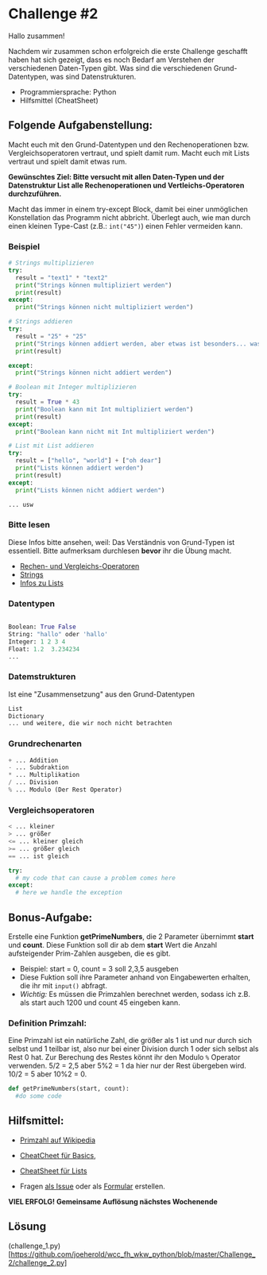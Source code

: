 # Challenge #2

Hallo zusammen!

Nachdem wir zusammen schon erfolgreich die erste Challenge geschafft haben hat sich gezeigt, dass es noch Bedarf am Verstehen der verschiedenen Daten-Typen gibt. Was sind die verschiedenen Grund-Datentypen, was sind Datenstrukturen.

- Programmiersprache: Python
- Hilfsmittel (CheatSheet)

## Folgende Aufgabenstellung:

Macht euch mit den Grund-Datentypen und den Rechenoperationen bzw. Vergleichsoperatoren vertraut, und spielt damit rum.
Macht euch mit Lists vertraut und spielt damit etwas rum.

**Gewünschtes Ziel: Bitte versucht mit allen Daten-Typen und der Datenstruktur List alle Rechenoperationen und Vertleichs-Operatoren durchzuführen.**

Macht das immer in einem try-except Block, damit bei einer unmöglichen Konstellation das Programm nicht abbricht.
Überlegt auch, wie man durch einen kleinen Type-Cast (z.B.: `int("45")`) einen Fehler vermeiden kann.

### Beispiel

```python
# Strings multiplizieren
try:
  result = "text1" * "text2"
  print("Strings können multipliziert werden")
  print(result)
except:
  print("Strings können nicht multipliziert werden")

# Strings addieren
try:
  result = "25" + "25"
  print("Strings können addiert werden, aber etwas ist besonders... was denn?")
  print(result)

except:
  print("Strings können nicht addiert werden")

# Boolean mit Integer multiplizieren
try:
  result = True * 43
  print("Boolean kann mit Int multipliziert werden")
  print(result)
except:
  print("Boolean kann nicht mit Int multipliziert werden")

# List mit List addieren
try:
  result = ["hello", "world"] + ["oh dear"]
  print("Lists können addiert werden")
  print(result)
except:
  print("Lists können nicht addiert werden")

... usw
```

### Bitte lesen

Diese Infos bitte ansehen, weil: Das Verständnis von Grund-Typen ist essentiell. Bitte aufmerksam durchlesen **bevor** ihr die Übung macht.

- [Rechen- und Vergleichs-Operatoren](https://github.com/Asabeneh/30-Days-Of-Python/blob/master/03_Day_Operators/03_operators.md)
- [Strings](https://github.com/Asabeneh/30-Days-Of-Python/blob/master/04_Day_Strings/04_string.md)
- [Infos zu Lists](https://github.com/Asabeneh/30-Days-Of-Python/blob/master/05_Day_Lists/05_list.md)

### Datentypen

```python

Boolean: True False
String: "hallo" oder 'hallo'
Integer: 1 2 3 4
Float: 1.2  3.234234
...
```

### Datemstrukturen

Ist eine "Zusammensetzung" aus den Grund-Datentypen

```python
List
Dictionary
... und weitere, die wir noch nicht betrachten
```

### Grundrechenarten

```python
+ ... Addition
- ... Subdraktion
* ... Multiplikation
/ ... Division
% ... Modulo (Der Rest Operator)
```

### Vergleichsoperatoren

```python
< ... kleiner
> ... größer
<= ... kleiner gleich
>= ... größer gleich
== ... ist gleich
```

```python
try:
  # my code that can cause a problem comes here
except:
  # here we handle the exception
```

## Bonus-Aufgabe:

Erstelle eine Funktion **getPrimeNumbers**, die 2 Parameter übernimmt **start** und **count**. Diese Funktion soll dir ab dem **start** Wert die Anzahl aufsteigender Prim-Zahlen ausgeben, die es gibt.

- Beispiel: start = 0, count = 3 soll 2,3,5 ausgeben
- Diese Fuktion soll ihre Parameter anhand von Eingabewerten erhalten, die ihr mit `input()` abfragt.
- _Wichtig:_ Es müssen die Primzahlen berechnet werden, sodass ich z.B. als start auch 1200 und count 45 eingeben kann.

### Definition Primzahl:

Eine Primzahl ist ein natürliche Zahl, die größer als 1 ist und nur durch sich selbst und 1 teilbar ist, also nur bei einer Division durch 1 oder sich selbst als Rest 0 hat. Zur Berechung des Restes könnt ihr den Modulo `%` Operator verwenden. 5/2 = 2,5 aber 5%2 = 1 da hier nur der Rest übergeben wird. 10/2 = 5 aber 10%2 = 0.

```python
def getPrimeNumbers(start, count):
  #do some code
```

## Hilfsmittel:

- [Primzahl auf Wikipedia](https://de.wikipedia.org/wiki/Primzahl)

- [CheatCheet für Basics](https://teams.microsoft.com/l/file/577FC335-F5B4-4A56-B307-D7ED57E48403?tenantId=b8192970-931b-4546-97ce-a6a611c24bd9&fileType=pdf&objectUrl=https%3A%2F%2Ffhwzid.sharepoint.com%2Fsites%2FAT_DiBBA_2019_876338345%2FFreigegebene%20Dokumente%2FWeekly%20Coding%20Challenge%2FMaterialien%2Fbeginners_cheat_sheet.pdf&baseUrl=https%3A%2F%2Ffhwzid.sharepoint.com%2Fsites%2FAT_DiBBA_2019_876338345&serviceName=teams&threadId=19:a6077bbb7c794716aef8ef6264849648@thread.skype&groupId=fe5a1a58-19cb-498f-88e0-617b2206af7e),
- [CheatSheet für Lists](https://teams.microsoft.com/l/file/FA626DD4-119C-4335-BC3D-6F5BE93997FE?tenantId=b8192970-931b-4546-97ce-a6a611c24bd9&fileType=pdf&objectUrl=https%3A%2F%2Ffhwzid.sharepoint.com%2Fsites%2FAT_DiBBA_2019_876338345%2FFreigegebene%20Dokumente%2FWeekly%20Coding%20Challenge%2FMaterialien%2Fbeginners_python_cheat_sheet_pcc_lists.pdf&baseUrl=https%3A%2F%2Ffhwzid.sharepoint.com%2Fsites%2FAT_DiBBA_2019_876338345&serviceName=teams&threadId=19:a6077bbb7c794716aef8ef6264849648@thread.skype&groupId=fe5a1a58-19cb-498f-88e0-617b2206af7e)
- Fragen [als Issue](https://github.com/joeherold/wcc_fh_wkw_python/issues) oder als [Formular](https://forms.office.com/Pages/ResponsePage.aspx?Host=Teams&lang=%7Blocale%7D&groupId=%7BgroupId%7D&tid=%7Btid%7D&teamsTheme=%7Btheme%7D&upn=%7Bupn%7D&id=cCkZuBuTRkWXzqamEcJL2Rcv0_AVGQVMpyxsXq73-hxUOUM1QVo0WTA3T1dOSEQ3NkxCN0Y1MjZBUC4u) erstellen.

**VIEL ERFOLG! Gemeinsame Auflösung nächstes Wochenende**

## Lösung

(challenge_1.py)[https://github.com/joeherold/wcc_fh_wkw_python/blob/master/Challenge_2/challenge_2.py]
